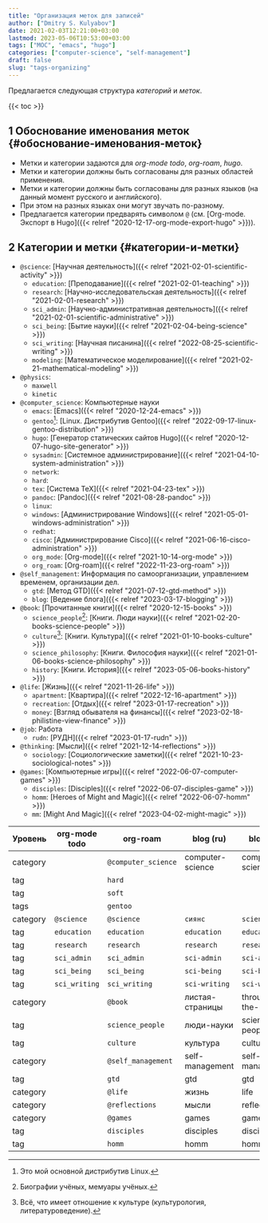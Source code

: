 ```yaml
---
title: "Организация меток для записей"
author: ["Dmitry S. Kulyabov"]
date: 2021-02-03T12:21:00+03:00
lastmod: 2023-05-06T10:53:00+03:00
tags: ["MOC", "emacs", "hugo"]
categories: ["computer-science", "self-management"]
draft: false
slug: "tags-organizing"
---
```


Предлагается следующая структура _категорий_ и _меток_.

<!--more-->

{{< toc >}}


## <span class="section-num">1</span> Обоснование именования меток {#обоснование-именования-меток}

-   Метки и категории задаются для _org-mode todo_, _org-roam_, _hugo_.
-   Метки и категории должны быть согласованы для разных областей применения.
-   Метки и категории должны быть согласованы для разных языков (на данный момент русского и английского).
-   При этом на разных языках они могут звучать по-разному.
-   Предлагается категории предварять символом `@` (см. [Org-mode. Экспорт в Hugo]({{< relref "2020-12-17-org-mode-export-hugo" >}})).


## <span class="section-num">2</span> Категории и метки {#категории-и-метки}

-   `@science`: [Научная деятельность]({{< relref "2021-02-01-scientific-activity" >}})
    -   `education`: [Преподавание]({{< relref "2021-02-01-teaching" >}})
    -   `research`: [Научно-исследовательская деятельность]({{< relref "2021-02-01-research" >}})
    -   `sci_admin`: [Научно-административная деятельность]({{< relref "2021-02-01-scientific-administrative" >}})
    -   `sci_being`: [Бытие науки]({{< relref "2021-02-04-being-science" >}})
    -   `sci_writing`: [Научная писанина]({{< relref "2022-08-25-scientific-writing" >}})
    -   `modeling`: [Математическое моделирование]({{< relref "2021-02-21-mathematical-modeling" >}})
-   `@physics`:
    -   `maxwell`
    -   `kinetic`
-   `@computer_science`: Компьютерные науки
    -   `emacs`: [Emacs]({{< relref "2020-12-24-emacs" >}})
    -   `gentoo`[^fn:1]: [Linux. Дистрибутив Gentoo]({{< relref "2022-09-17-linux-gentoo-distribution" >}})
    -   `hugo`: [Генератор статических сайтов Hugo]({{< relref "2020-12-07-hugo-site-generator" >}})
    -   `sysadmin`: [Системное администрирование]({{< relref "2021-04-10-system-administration" >}})
    -   `network`:
    -   `hard`:
    -   `tex`: [Система TeX]({{< relref "2021-04-23-tex" >}})
    -   `pandoc`: [Pandoc]({{< relref "2021-08-28-pandoc" >}})
    -   `linux`:
    -   `windows`: [Администрирование Windows]({{< relref "2021-05-01-windows-administration" >}})
    -   `redhat`:
    -   `cisco`: [Администрирование Cisco]({{< relref "2021-06-16-cisco-administration" >}})
    -   `org_mode`: [Org-mode]({{< relref "2021-10-14-org-mode" >}})
    -   `org_roam`: [Org-roam]({{< relref "2022-11-23-org-roam" >}})
-   `@self_management`: Информация по самоорганизации, управлением временем, организации дел.
    -   `gtd`: [Метод GTD]({{< relref "2021-07-12-gtd-method" >}})
    -   `blog`: [Ведение блога]({{< relref "2023-03-17-blogging" >}})
-   `@book`: [Прочитанные книги]({{< relref "2020-12-15-books" >}})
    -   `science_people`[^fn:2]: [Книги. Люди науки]({{< relref "2021-02-20-books-science-people" >}})
    -   `culture`[^fn:3]: [Книги. Культура]({{< relref "2021-01-10-books-culture" >}})
    -   `science_philosophy`: [Книги. Философия науки]({{< relref "2021-01-06-books-science-philosophy" >}})
    -   `history`: [Книги. История]({{< relref "2023-05-06-books-history" >}})
-   `@life`: [Жизнь]({{< relref "2021-11-26-life" >}})
    -   `apartment`: [Квартира]({{< relref "2022-12-16-apartment" >}})
    -   `recreation`: [Отдых]({{< relref "2023-01-17-recreation" >}})
    -   `money`: [Взгляд обывателя на финансы]({{< relref "2023-02-18-philistine-view-finance" >}})
-   `@job`: Работа
    -   `rudn`: [РУДН]({{< relref "2023-01-17-rudn" >}})
-   `@thinking`: [Мысли]({{< relref "2021-12-14-reflections" >}})
    -   `sociology`: [Социологические заметки]({{< relref "2021-10-23-sociological-notes" >}})
-   `@games`: [Компьютерные игры]({{< relref "2022-06-07-computer-games" >}})
    -   `disciples`: [Disciples]({{< relref "2022-06-07-disciples-game" >}})
    -   `homm`: [Heroes of Might and Magic]({{< relref "2022-06-07-homm" >}})
    -   `mm`: [Might And Magic]({{< relref "2023-04-02-might-magic" >}})

| Уровень  | org-mode todo | org-roam            | blog (ru)        | blog (en)         |
|----------|---------------|---------------------|------------------|-------------------|
| category |               | `@computer_science` | computer-science | computer-science  |
| tag      |               | `hard`              |                  |                   |
| tag      |               | `soft`              |                  |                   |
| tags     |               | `gentoo`            |                  |                   |
| category | `@science`    | `@science`          | `сиянс`          | `science`         |
| tag      | `education`   | `education`         | `education`      | `education`       |
| tag      | `research`    | `research`          | `research`       | `research`        |
| tag      | `sci_admin`   | `sci_admin`         | `sci-admin`      | `sci-admin`       |
| tag      | `sci_being`   | `sci_being`         | `sci-being`      | `sci-being`       |
| tag      | `sci_writing` | `sci_writing`       | `sci-writing`    | `sci-writing`     |
| category |               | `@book`             | листая-страницы  | through-the-pages |
| tag      |               | `science_people`    | люди-науки       | science-people    |
| tag      |               | `culture`           | культура         | culture           |
| category |               | `@self_management`  | self-management  | self-management   |
| tag      |               | `gtd`               | gtd              | gtd               |
| category |               | `@life`             | жизнь            | life              |
| category |               | `@reflections`      | мысли            | reflections       |
| category |               | `@games`            | games            | games             |
| tag      |               | `disciples`         | disciples        | disciples         |
| tag      |               | `homm`              | homm             | homm              |

[^fn:1]: Это мой основной дистрибутив Linux.
[^fn:2]: Биографии учёных, мемуары учёных.
[^fn:3]: Всё, что имеет отношение к культуре (культурология, литературоведение).